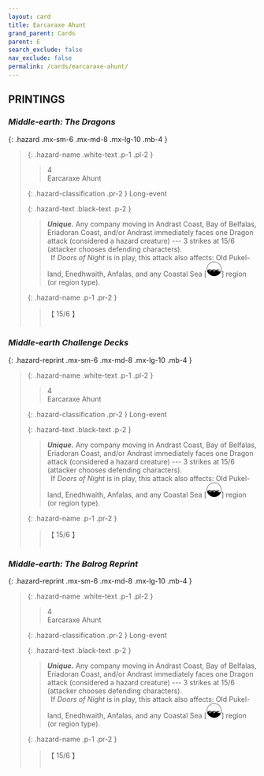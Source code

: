 ```yaml
---
layout: card
title: Earcaraxe Ahunt
grand_parent: Cards
parent: E
search_exclude: false
nav_exclude: false
permalink: /cards/earcaraxe-ahunt/
---
```


## PRINTINGS


### _Middle-earth: The Dragons_

{: .hazard .mx-sm-6 .mx-md-8 .mx-lg-10 .mb-4 }
> {: .hazard-name .white-text .p-1 .pl-2 }
> > <div class="hazard-mp">4</div>
> > <div class="card-name">Earcaraxe Ahunt</div>
>
> {: .hazard-classification .pr-2 }
> Long-event
>
> {: .hazard-text .black-text .p-2 }
> > _**Unique.**_ Any company moving in Andrast Coast, Bay of Belfalas, Eriadoran Coast, and/or Andrast immediately faces one Dragon attack (considered a hazard creature) --- 3 strikes at 15/6 (attacker chooses defending characters). <br>&ensp;If _Doors of Night_ is in play, this attack also affects: Old Pukel-land, Enedhwaith, Anfalas, and any Coastal Sea <nobr>[<img src="/assets/images/coastalsea.svg">]</nobr> region (or region type). 
>
> {: .hazard-name .p-1 .pr-2 }
> > <div class="card-shield">【 15/6 】</div>
> > <div class="card-corruption">&nbsp;</div>

### _Middle-earth Challenge Decks_

{: .hazard-reprint .mx-sm-6 .mx-md-8 .mx-lg-10 .mb-4 }
> {: .hazard-name .white-text .p-1 .pl-2 }
> > <div class="hazard-mp">4</div>
> > <div class="card-name">Earcaraxe Ahunt</div>
>
> {: .hazard-classification .pr-2 }
> Long-event
>
> {: .hazard-text .black-text .p-2 }
> > _**Unique.**_ Any company moving in Andrast Coast, Bay of Belfalas, Eriadoran Coast, and/or Andrast immediately faces one Dragon attack (considered a hazard creature) --- 3 strikes at 15/6 (attacker chooses defending characters). <br>&ensp;If _Doors of Night_ is in play, this attack also affects: Old Pukel-land, Enedhwaith, Anfalas, and any Coastal Sea <nobr>[<img src="/assets/images/coastalsea.svg">]</nobr> region (or region type). 
>
> {: .hazard-name .p-1 .pr-2 }
> > <div class="card-shield">【 15/6 】</div>
> > <div class="card-corruption-white">&nbsp;</div>

### _Middle-earth: The Balrog Reprint_

{: .hazard-reprint .mx-sm-6 .mx-md-8 .mx-lg-10 .mb-4 }
> {: .hazard-name .white-text .p-1 .pl-2 }
> > <div class="hazard-mp">4</div>
> > <div class="card-name">Earcaraxe Ahunt</div>
>
> {: .hazard-classification .pr-2 }
> Long-event
>
> {: .hazard-text .black-text .p-2 }
> > _**Unique.**_ Any company moving in Andrast Coast, Bay of Belfalas, Eriadoran Coast, and/or Andrast immediately faces one Dragon attack (considered a hazard creature) --- 3 strikes at 15/6 (attacker chooses defending characters). <br>&ensp;If _Doors of Night_ is in play, this attack also affects: Old Pukel-land, Enedhwaith, Anfalas, and any Coastal Sea <nobr>[<img src="/assets/images/coastalsea.svg">]</nobr> region (or region type). 
>
> {: .hazard-name .p-1 .pr-2 }
> > <div class="card-shield">【 15/6 】</div>
> > <div class="card-corruption-white">&nbsp;</div>
